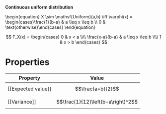 **Continuous uniform distribution**

\begin{equation}
X \sim \mathsf{Uniform}(a,b) \iff \varphi(x) = \begin{cases}\frac{1}{b-a} & a \leq x \leq b \\\\ 0 & \text{otherwise}\end{cases}
\end{equation}

$$
F_X(x) = \begin{cases} 0 & x < a \\\\ \frac{x-a}{b-a} & a \leq x \leq b \\\\ 1 & x > b \end{cases}
$$

# Properties

|Property|Value|
|--------|-----|
|[[Expected value]]|$$\frac{a+b}{2}$$|
|[[Variance]]|$$\frac{1}{12}\left(b-a\right)^2$$|